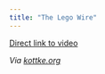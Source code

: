 ```yaml
---
title: "The Lego Wire"
---
```

<p><a href="http://screen.yahoo.com/the-lego-wire-29977908.html">Direct link to video</a></p>
<p><em>Via <a href="http://kottke.org/12/07/the-lego-wire">kottke.org</a></em></p>

